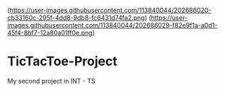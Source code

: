 (https://user-images.githubusercontent.com/113840044/202686020-cb33160c-295f-4dd8-9db8-fc6431d74fa2.png)
(https://user-images.githubusercontent.com/113840044/202686029-f82e9f1a-a0d1-45f4-8bf7-12a80a01ff0e.png)

# TicTacToe-Project
My second project in INT - TS
